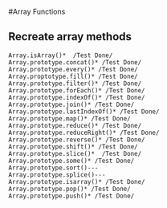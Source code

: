 #Array Functions

## Recreate array methods
    Array.isArray()*  /Test Done/
    Array.prototype.concat()* /Test Done/
    Array.prototype.every()* /Test Done/
    Array.proptotype.fill()* /Test Done/
    Array.prototype.filter()* /Test Done/
    Array.prototype.forEach()* /Test Done/
    Array.prototype.indexOf()* /Test Done/
    Array.prototype.join()* /Test Done/
    Array.prototype.lastIndexOf()* /Test Done/
    Array.prototype.map()* /Test Done/
    Array.prototype.reduce()* /Test Done/
    Array.prototype.reduceRight()* /Test Done/
    Array.prototype.reverse()* /Test Done/
    Array.prototype.shift()* /Test Done/
    Array.prototype.slice()*  /Test Done/
    Array.prototype.some()* /Test Done/
    Array.prototype.sort()---
    Array.prototype.splice()---
    Array.prototype.isarray()* /Test Done/
    Array.prototype.pop()* /Test Done/
    Array.prototype.push()* /Test Done/